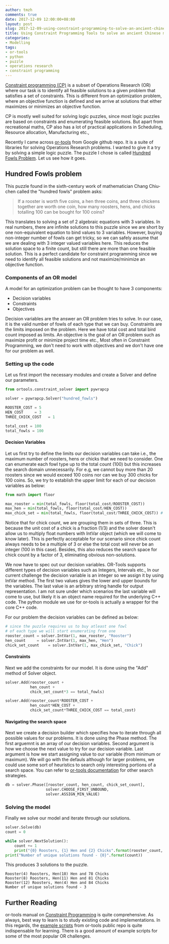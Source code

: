 ```yaml
---
author: tmzh
comments: true
date: 2017-12-09 12:00:00+08:00
layout: post
slug: 2017-12-09-using-constraint-programming-to-solve-an-ancient-chinese-math-puzzle
title: Using Constraint Programming Tools to solve an ancient Chinese math puzzle
categories:
- Modelling
tags:
- or-tools
- python
- puzzle
- operations research
- constraint programming
---
```

[Constraint programming (CP)](https://www.wikiwand.com/en/Constraint_programming) is a subset of Operations Research (OR) where our task is to identify all feasible solutions to a given problem that satisfies a set of constraints. This is different from an optimization problem, where an objective function is defined and we arrive at solutions that either maximizes or minimizes an objective function. 

CP is mostly well suited for solving logic puzzles, since most logic puzzles are based on constraints and enumerating feasible solutions. But apart from recreational maths, CP also has a lot of practical applications in Scheduling, Resource allocation, Manufacturing etc.,

<!--more-->

Recently I came across [or-tools](https://developers.google.com/optimization/) from Google github repo. It is a suite of libraries for solving Operations Research problems. I wanted to give it a try by solving a simple logic puzzle. The puzzle I chose is called [Hundred Fowls Problem](https://www.wikiwand.com/en/Hundred_Fowls_Problem). Let us see how it goes. 

## Hundred Fowls problem
This puzzle found in the sixth-century work of mathematician Chang Chiu-chen called the "hundred fowls" problem asks:

>If a rooster is worth five coins, a hen three coins, and three chickens together are worth one coin, how many roosters, hens, and chicks totalling 100 can be bought for 100 coins?

This translates to solving a set of 2 algebraic equations with 3 variables. In real numbers, there are infinite solutions to this puzzle since we are short by one non-equivalent equation to bind values to 3 variables. However, buying non-integer number of fowls can get tricky, so we can safely assume that we are dealing with 3 integer valued variables here. This reduces the solution space to a finite count, but still there are more than one feasible solution. This is a perfect candidate for constraint programming since we need to identify all feasible solutions and not maximize/minimize an objective function.

### Components of an OR model
A model for an optimization problem can be thought to have 3 components:
* Decision variables
* Constraints
* Objectives

Decision variables are the answer an OR problem tries to solve. In our case, it is the valid number of fowls of each type that we can buy. Constraints are the limits imposed on the problem. Here we have total cost and total bird count imposed as limits. An objective is the goal of an OR problem such as maximize profit or minimize project time etc., Most often in Constraint Programming, we don't need to work with objectives and we don't have one for our problem as well.

### Setting up the code
Let us first import the necessary modules and create a Solver and define our parameters. 
```python
from ortools.constraint_solver import pywrapcp

solver = pywrapcp.Solver("hundred_fowls")

ROOSTER_COST = 5
HEN_COST     = 3
THREE_CHICK_COST   = 1

total_cost = 100
total_fowls = 100
```

#### Decision Variables
Let us first try to define the limits our decision variables can take i.e., the maximum number of roosters, hens or chicks that we need to consider. One can enumerate each fowl type up to the total count (100) but this increases the search domain unnecessarily. For e.g, we cannot buy more than 20 roosters since we would exceed 100 coins nor can we buy 300 chicks for 100 coins. So, we try to establish the upper limit for each of our decision variables as below:
```python
from math import floor

max_rooster = min(total_fowls, floor(total_cost/ROOSTER_COST))
max_hen = min(total_fowls, floor(total_cost/HEN_COST))
max_chick_set = min(total_fowls, floor(total_cost/THREE_CHICK_COST)) # a set of 3 chickens 
```
Notice that for chick count, we are grouping them in sets of three. This is because the unit cost of a chick is a fraction (1/3) and the solver doesn't allow us to multiply float numbers with IntVar object (which we will come to know later). This is perfectly acceptable for our scenario since chick count always needs to be a multiple of 3 or else the total cost will never be an integer (100 in this case). Besides, this also reduces the search space for chick count by a factor of 3, eliminating obvious non-solutions.

We now have to spec out our decision variables. OR-Tools supports different types of decision variables such as Integers, Intervals etc., In our current challenge the decision variable is an integer so we assign it by using IntVar method. The first two values gives the lower and upper bounds for the variables. The last value is an arbitrary string handle for output representation. I am not sure under which scenarios the last variable will come to use, but likely it is an object name required for the underlying C++ code. The python module we use for or-tools is actually a wrapper for the core C++ code.

For our problem the decision variables can be defined as below:
```python
# since the puzzle requires us to buy atleast one fowl 
# of each type we will start enumerating from one
rooster_count = solver.IntVar(1, max_rooster, "Rooster")
hen_count     = solver.IntVar(1, max_hen, "Hen")
chick_set_count    = solver.IntVar(1, max_chick_set, "Chick")
```
#### Constraints
Next we add the constraints for our model. It is done using the "Add" method of Solver object.

```python
solver.Add(rooster_count + 
           hen_count + 
           chick_set_count*3 == total_fowls)

solver.Add(rooster_count*ROOSTER_COST + 
           hen_count*HEN_COST + 
           chick_set_count*THREE_CHICK_COST == total_cost)
```
#### Navigating the search space
Next we create a decision builder which specifies how to iterate through all possible values for our problems. It is done using the Phase method. The first arguemnt is an array of our decision variables. Second argument is how we choose the next value to try for our decision variable. Last argument is how we start assigning value to our variable (from minimum or maximum). We will go with the defauls although for larger problems, we could use some sort of heuristics to search only interesting portions of a search space. You can refer to [or-tools documentation](http://www.lia.disi.unibo.it/Staff/MicheleLombardi/or-tools-doc/reference_manual/or-tools/src/constraint_solver/classoperations__research_1_1Solver.html#8bda7ed6e7e533cca4c44eba6efffc8b) for other search strategies.

```python
db = solver.Phase([rooster_count, hen_count, chick_set_count], 
                  solver.CHOOSE_FIRST_UNBOUND, 
                  solver.ASSIGN_MIN_VALUE)
```

### Solving the model
Finally we solve our model and iterate through our solutions.

```python
solver.Solve(db)
count = 0

while solver.NextSolution():
    count += 1
    print("{0} Roosters, {1} Hen and {2} Chicks".format(rooster_count, hen_count, chick_set_count.Value()*3))
print("Number of unique solutions found - {0}".format(count))
```
This produces 3 solutions to the puzzle.  
```
Rooster(4) Roosters, Hen(18) Hen and 78 Chicks
Rooster(8) Roosters, Hen(11) Hen and 81 Chicks
Rooster(12) Roosters, Hen(4) Hen and 84 Chicks
Number of unique solutions found - 3
```

## Further Reading

or-tools manual on [Constraint Programming](https://acrogenesis.com/or-tools/documentation/user_manual/manual/introduction/what_is_cp.html) is quite comprehensive. As always, best way to learn is to study existing code and implementations. In this regards, the [example scripts](https://github.com/google/or-tools/tree/master/examples) from or-tools public repo is quite indispensable for learning. There is a good amount of example scripts for some of the most popular OR challenges. 